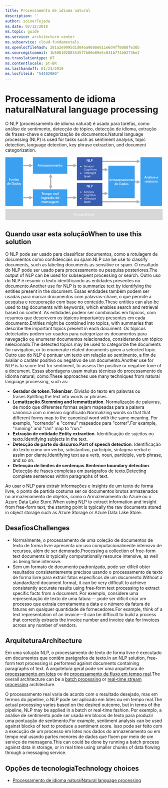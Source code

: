 ```yaml
---
title: Processamento de idioma natural
description: ''
author: zoinerTejada
ms.date: 02/12/2018
ms.topic: guide
ms.service: architecture-center
ms.subservice: cloud-fundamentals
ms.openlocfilehash: 281a2e9995d1d04aa9688e811e0d4ff8088fe30b
ms.sourcegitcommit: 1b50810208354577b00e89e5c031b774b02736e2
ms.translationtype: HT
ms.contentlocale: pt-BR
ms.lasthandoff: 01/23/2019
ms.locfileid: "54482980"
---
```

# <a name="natural-language-processing"></a><span data-ttu-id="6033a-102">Processamento de idioma natural</span><span class="sxs-lookup"><span data-stu-id="6033a-102">Natural language processing</span></span>

<span data-ttu-id="6033a-103">O NLP (processamento de idioma natural) é usado para tarefas, como análise de sentimento, detecção de tópico, detecção de idioma, extração de frases-chave e categorização de documentos.</span><span class="sxs-lookup"><span data-stu-id="6033a-103">Natural language processing (NLP) is used for tasks such as sentiment analysis, topic detection, language detection, key phrase extraction, and document categorization.</span></span>

![Diagrama de um pipeline de processamento de idioma natural](./images/nlp-pipeline.png)

## <a name="when-to-use-this-solution"></a><span data-ttu-id="6033a-105">Quando usar esta solução</span><span class="sxs-lookup"><span data-stu-id="6033a-105">When to use this solution</span></span>

<span data-ttu-id="6033a-106">O NLP pode ser usado para classificar documentos, como a rotulagem de documentos como confidenciais ou spam.</span><span class="sxs-lookup"><span data-stu-id="6033a-106">NLP can be use to classify documents, such as labeling documents as sensitive or spam.</span></span> <span data-ttu-id="6033a-107">O resultado do NLP pode ser usado para processamento ou pesquisa posteriores.</span><span class="sxs-lookup"><span data-stu-id="6033a-107">The output of NLP can be used for subsequent processing or search.</span></span> <span data-ttu-id="6033a-108">Outro uso do NLP é resumir o texto identificando as entidades presentes no documento.</span><span class="sxs-lookup"><span data-stu-id="6033a-108">Another use for NLP is to summarize text by identifying the entities present in the document.</span></span> <span data-ttu-id="6033a-109">Essas entidades também podem ser usadas para marcar documentos com palavras-chave, o que permite a pesquisa e recuperação com base no conteúdo.</span><span class="sxs-lookup"><span data-stu-id="6033a-109">These entities can also be used to tag documents with keywords, which enables search and retrieval based on content.</span></span> <span data-ttu-id="6033a-110">As entidades podem ser combinadas em tópicos, com resumos que descrevem os tópicos importantes presentes em cada documento.</span><span class="sxs-lookup"><span data-stu-id="6033a-110">Entities might be combined into topics, with summaries that describe the important topics present in each document.</span></span> <span data-ttu-id="6033a-111">Os tópicos detectados podem ser usados para categorizar os documentos para navegação ou enumerar documentos relacionados, considerando um tópico selecionado.</span><span class="sxs-lookup"><span data-stu-id="6033a-111">The detected topics may be used to categorize the documents for navigation, or to enumerate related documents given a selected topic.</span></span> <span data-ttu-id="6033a-112">Outro uso do NLP é pontuar um texto em relação ao sentimento, a fim de avaliar o caráter positivo ou negativo de um documento.</span><span class="sxs-lookup"><span data-stu-id="6033a-112">Another use for NLP is to score text for sentiment, to assess the positive or negative tone of a document.</span></span> <span data-ttu-id="6033a-113">Essas abordagens usam muitas técnicas do processamento de idioma natural, como:</span><span class="sxs-lookup"><span data-stu-id="6033a-113">These approaches use many techniques from natural language processing, such as:</span></span>

- <span data-ttu-id="6033a-114">**Gerador de token**.</span><span class="sxs-lookup"><span data-stu-id="6033a-114">**Tokenizer**.</span></span> <span data-ttu-id="6033a-115">Divisão do texto em palavras ou frases.</span><span class="sxs-lookup"><span data-stu-id="6033a-115">Splitting the text into words or phrases.</span></span>
- <span data-ttu-id="6033a-116">**Lematização**.</span><span class="sxs-lookup"><span data-stu-id="6033a-116">**Stemming and lemmatization**.</span></span> <span data-ttu-id="6033a-117">Normalização de palavras, de modo que diferentes formas sejam mapeadas para a palavra canônica com o mesmo significado.</span><span class="sxs-lookup"><span data-stu-id="6033a-117">Normalizing words so that that different forms map to the canonical word with the same meaning.</span></span> <span data-ttu-id="6033a-118">Por exemplo, "correndo" e "correu" mapeados para "correr".</span><span class="sxs-lookup"><span data-stu-id="6033a-118">For example, "running" and "ran" map to "run."</span></span>
- <span data-ttu-id="6033a-119">**Extração de entidade**.</span><span class="sxs-lookup"><span data-stu-id="6033a-119">**Entity extraction**.</span></span> <span data-ttu-id="6033a-120">Identificação de sujeitos no texto.</span><span class="sxs-lookup"><span data-stu-id="6033a-120">Identifying subjects in the text.</span></span>
- <span data-ttu-id="6033a-121">**Detecção de parte do discurso**.</span><span class="sxs-lookup"><span data-stu-id="6033a-121">**Part of speech detection**.</span></span> <span data-ttu-id="6033a-122">Identificação do texto como um verbo, substantivo, particípio, sintagma verbal e assim por diante.</span><span class="sxs-lookup"><span data-stu-id="6033a-122">Identifying text as a verb, noun, participle, verb phrase, and so on.</span></span>
- <span data-ttu-id="6033a-123">**Detecção de limites de sentenças**.</span><span class="sxs-lookup"><span data-stu-id="6033a-123">**Sentence boundary detection**.</span></span> <span data-ttu-id="6033a-124">Detecção de frases completas em parágrafos de texto.</span><span class="sxs-lookup"><span data-stu-id="6033a-124">Detecting complete sentences within paragraphs of text.</span></span>

<span data-ttu-id="6033a-125">Ao usar o NLP para extrair informações e insights de um texto de forma livre, o ponto de partida costuma ser os documentos brutos armazenados no armazenamento de objetos, como o Armazenamento do Azure ou o Azure Data Lake Store.</span><span class="sxs-lookup"><span data-stu-id="6033a-125">When using NLP to extract information and insight from free-form text, the starting point is typically the raw documents stored in object storage such as Azure Storage or Azure Data Lake Store.</span></span>

## <a name="challenges"></a><span data-ttu-id="6033a-126">Desafios</span><span class="sxs-lookup"><span data-stu-id="6033a-126">Challenges</span></span>

- <span data-ttu-id="6033a-127">Normalmente, o processamento de uma coleção de documentos de texto de forma livre apresenta um uso computacionalmente intensivo de recursos, além de ser demorado.</span><span class="sxs-lookup"><span data-stu-id="6033a-127">Processing a collection of free-form text documents is typically computationally resource intensive, as well as being time intensive.</span></span>
- <span data-ttu-id="6033a-128">Sem um formato de documento padronizado, pode ser difícil obter resultados consistentemente precisos usando o processamento de texto de forma livre para extrair fatos específicos de um documento.</span><span class="sxs-lookup"><span data-stu-id="6033a-128">Without a standardized document format, it can be very difficult to achieve consistently accurate results using free-form text processing to extract specific facts from a document.</span></span> <span data-ttu-id="6033a-129">Por exemplo, considere uma representação de texto de uma fatura &mdash; pode ser difícil criar um processo que extraia corretamente a data e o número da fatura de faturas em qualquer quantidade de fornecedores.</span><span class="sxs-lookup"><span data-stu-id="6033a-129">For example, think of a text representation of an invoice&mdash;it can be difficult to build a process that correctly extracts the invoice number and invoice date for invoices across any number of vendors.</span></span>

## <a name="architecture"></a><span data-ttu-id="6033a-130">Arquitetura</span><span class="sxs-lookup"><span data-stu-id="6033a-130">Architecture</span></span>

<span data-ttu-id="6033a-131">Em uma solução NLP, o processamento de texto de forma livre é executado em documentos que contêm parágrafos de texto.</span><span class="sxs-lookup"><span data-stu-id="6033a-131">In an NLP solution, free-form text processing is performed against documents containing paragraphs of text.</span></span> <span data-ttu-id="6033a-132">A arquitetura geral pode ser uma arquitetura de [processamento em lotes](../big-data/batch-processing.md) ou de [processamento de fluxo em tempo real](../big-data/real-time-processing.md).</span><span class="sxs-lookup"><span data-stu-id="6033a-132">The overall architecture can be a [batch processing](../big-data/batch-processing.md) or [real-time stream processing](../big-data/real-time-processing.md) architecture.</span></span>

<span data-ttu-id="6033a-133">O processamento real varia de acordo com o resultado desejado, mas em termos do pipeline, o NLP pode ser aplicado em lotes ou em tempo real.</span><span class="sxs-lookup"><span data-stu-id="6033a-133">The actual processing varies based on the desired outcome, but in terms of the pipeline, NLP may be applied in a batch or real-time fashion.</span></span> <span data-ttu-id="6033a-134">Por exemplo, a análise de sentimento pode ser usada em blocos de texto para produzir uma pontuação de sentimento.</span><span class="sxs-lookup"><span data-stu-id="6033a-134">For example, sentiment analysis can be used against blocks of text to produce a sentiment score.</span></span> <span data-ttu-id="6033a-135">Isso pode ser feito com a execução de um processo em lotes nos dados do armazenamento ou em tempo real usando partes menores de dados que fluem por meio de um serviço de mensagens.</span><span class="sxs-lookup"><span data-stu-id="6033a-135">This can could be done by running a batch process against data in storage, or in real time using smaller chunks of data flowing through a messaging service.</span></span>

## <a name="technology-choices"></a><span data-ttu-id="6033a-136">Opções de tecnologia</span><span class="sxs-lookup"><span data-stu-id="6033a-136">Technology choices</span></span>

- [<span data-ttu-id="6033a-137">Processamento de idioma natural</span><span class="sxs-lookup"><span data-stu-id="6033a-137">Natural language processing</span></span>](../technology-choices/natural-language-processing.md)
